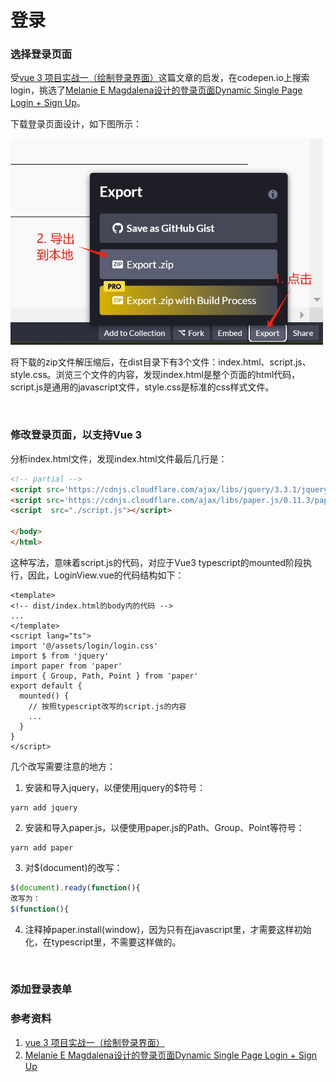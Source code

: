 # 登录

### 选择登录页面

受[vue 3 项目实战一（绘制登录界面）](https://blog.csdn.net/qq_41045128/article/details/125651144)这篇文章的启发，在codepen.io上搜索login，挑选了[Melanie E Magdalena设计的登录页面Dynamic Single Page Login + Sign Up](https://codepen.io/m2creates/pen/EEvGgW)。

下载登录页面设计，如下图所示：

<img src="images/export-login-design-from-codepen.png" width="500" alt="export-login-design-from-codepen">

将下载的zip文件解压缩后，在dist目录下有3个文件：index.html、script.js、style.css。浏览三个文件的内容，发现index.html是整个页面的html代码，script.js是通用的javascript文件，style.css是标准的css样式文件。

<br/>

### 修改登录页面，以支持Vue 3

分析index.html文件，发现index.html文件最后几行是：

```html
<!-- partial -->
<script src='https://cdnjs.cloudflare.com/ajax/libs/jquery/3.3.1/jquery.js'></script>
<script src='https://cdnjs.cloudflare.com/ajax/libs/paper.js/0.11.3/paper-full.min.js'></script>
<script  src="./script.js"></script>

</body>
</html>
```

这种写法，意味着script.js的代码，对应于Vue3 typescript的mounted阶段执行，因此，LoginView.vue的代码结构如下：
```vue3
<template>
<!-- dist/index.html的body内的代码 -->
...
</template>
<script lang="ts">
import '@/assets/login/login.css'
import $ from 'jquery'
import paper from 'paper'
import { Group, Path, Point } from 'paper'
export default {
  mounted() {
    // 按照typescript改写的script.js的内容
    ...
  }
}
</script>
```

几个改写需要注意的地方：
1. 安装和导入jquery，以便使用jquery的$符号：
```shell
yarn add jquery
```

2. 安装和导入paper.js，以便使用paper.js的Path、Group、Point等符号：
```shell
yarn add paper
```

3. 对$(document)的改写：

```javascript
$(document).ready(function(){
改写为：
$(function(){
```

4. 注释掉paper.install(window)，因为只有在javascript里，才需要这样初始化，在typescript里，不需要这样做的。

<br/>

### 添加登录表单




### 参考资料
1. [vue 3 项目实战一（绘制登录界面）](https://blog.csdn.net/qq_41045128/article/details/125651144)
2. [Melanie E Magdalena设计的登录页面Dynamic Single Page Login + Sign Up](https://codepen.io/m2creates/pen/EEvGgW)